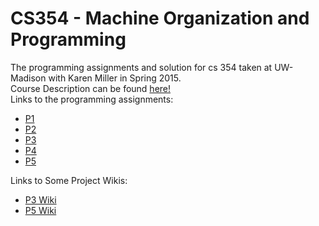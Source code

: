 # CS354 - Machine Organization and Programming
The programming assignments and solution for cs 354 taken at UW-Madison with Karen Miller in Spring 2015.<br>
Course Description can be found [here!][Class Link]<br>
Links to the programming assignments:<br>
  * [P1](http://pages.cs.wisc.edu/~smoler/cs354/cs354/homeworks/a1.html)<br>
  * [P2](http://pages.cs.wisc.edu/~smoler/cs354/cs354/homeworks/a2.html)<br>
  * [P3](http://pages.cs.wisc.edu/~smoler/cs354/cs354/homeworks/a3.html)<br>
  * [P4](http://pages.cs.wisc.edu/~smoler/cs354/cs354/homeworks/a4.html)<br>
  * [P5](http://pages.cs.wisc.edu/~smoler/cs354/cs354/homeworks/a5.html)<br>

Links to Some Project Wikis:<br>
  * [P3 Wiki](http://pages.cs.wisc.edu/~smoler/cs354/cs354/homeworks/a3wiki.html)<br>
  * [P5 Wiki](http://pages.cs.wisc.edu/~smoler/cs354/cs354/homeworks/a5wiki.html)<br>

[Class Link]: http://pages.cs.wisc.edu/~smoler/cs354/
